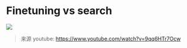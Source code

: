 # Finetuning vs search







![](/Users/zhangbo/Library/Application%20Support/marktext/images/2023-05-16-08-42-43-image.png)

> 来源 youtube: https://www.youtube.com/watch?v=9qq6HTr7Ocw


